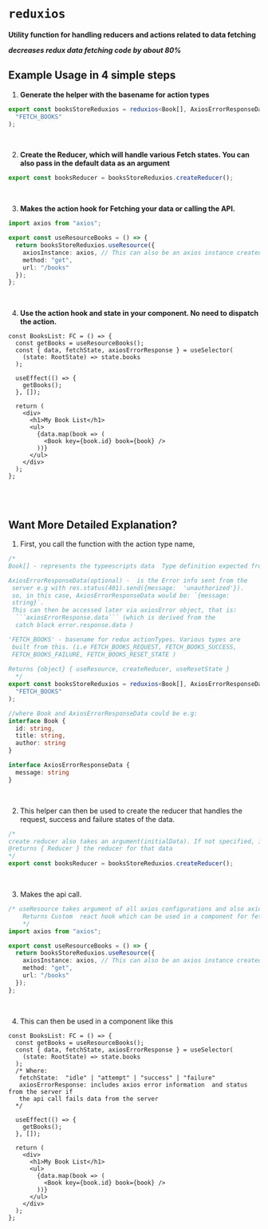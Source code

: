 # `reduxios`

**Utility function for handling reducers and actions related to data fetching**

**_decreases redux data fetching code by about 80%_**

## Example Usage in 4 simple steps

1. **Generate the helper with the basename for action types**

```ts
export const booksStoreReduxios = reduxios<Book[], AxiosErrorResponseData>(
  "FETCH_BOOKS"
);
```

<br>

2.  **Create the Reducer, which will handle various Fetch states. 
      You can also pass in the default data as an argument**

```ts
export const booksReducer = booksStoreReduxios.createReducer();
```

<br>

3.  **Makes the action hook for Fetching your data or calling the API.**

```ts
import axios from "axios";

export const useResourceBooks = () => {
  return booksStoreReduxios.useResource({
    axiosInstance: axios, // This can also be an axios instance created
    method: "get",
    url: "/books"
  });
};
```

<br>

4. **Use the action hook and state in your component. No need to dispatch the action.**

```tsx
const BooksList: FC = () => {
  const getBooks = useResourceBooks();
  const { data, fetchState, axiosErrorResponse } = useSelector(
    (state: RootState) => state.books
  );

  useEffect(() => {
    getBooks();
  }, []);

  return (
    <div>
      <h1>My Book List</h1>
      <ul>
        {data.map(book => (
          <Book key={book.id} book={book} />
        ))}
      </ul>
    </div>
  );
};
```



<br>
<br>

## Want More Detailed Explanation?

1. First, you call the function with the action type name,

````ts
/*   
Book[] - represents the typeescripts data  Type definition expected from the api 

AxiosErrorResponseData(optional) -  is the Error info sent from the 
 server e.g with res.status(401).send({message:  'unauthorized'}). 
 so, in this case, AxiosErrorResponseData would be: `{message: 
 string}`. 
 This can then be accessed later via axiosError object, that is:
  ```axiosErrorResponse.data``` (which is derived from the 
  catch block error.response.data )

'FETCH_BOOKS' - basename for redux actionTypes. Various types are
 built from this. (i.e FETCH_BOOKS_REQUEST, FETCH_BOOKS_SUCCESS, 
 FETCH_BOOKS_FAILURE, FETCH_BOOKS_RESET_STATE )
 
Returns {object} { useResource, createReducer, useResetState }  
  */
export const booksStoreReduxios = reduxios<Book[], AxiosErrorResponseData>(
  "FETCH_BOOKS"
);

//where Book and AxiosErrorResponseData could be e.g:
interface Book {
  id: string,
  title: string,
  author: string
}

interface AxiosErrorResponseData {
  message: string
}
````

 <br>

2. This helper can then be used to create the reducer that handles the request, success and failure states of the data.

```ts
/*
create reducer also takes an argument(initialData). If not specified, it defaults to  undefined
@returns { Reducer } the reducer for that data
*/
export const booksReducer = booksStoreReduxios.createReducer();
```

 <br>

3.  Makes the api call.

```ts
/* useResource takes argument of all axios configurations and also axiosInstance(can also be the defualt axios).
    Returns Custom  react hook which can be used in a component for fetching the data
    */
import axios from "axios";

export const useResourceBooks = () => {
  return booksStoreReduxios.useResource({
    axiosInstance: axios, // This can also be an axios instance created
    method: "get",
    url: "/books"
  });
};
```

 <br>
 
4. This can then be used in a component like this

```tsx
const BooksList: FC = () => {
  const getBooks = useResourceBooks();
  const { data, fetchState, axiosErrorResponse } = useSelector(
    (state: RootState) => state.books
  );
  /* Where:
   fetchState:  "idle" | "attempt" | "success" | "failure"
   axiosErrorResponse: includes axios error information  and status from the server if 
   the api call fails data from the server
  */

  useEffect(() => {
    getBooks();
  }, []);

  return (
    <div>
      <h1>My Book List</h1>
      <ul>
        {data.map(book => (
          <Book key={book.id} book={book} />
        ))}
      </ul>
    </div>
  );
};
```
